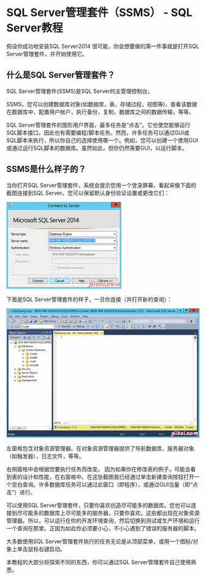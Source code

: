 # SQL Server管理套件（SSMS） - SQL Server教程

假设你成功地安装SQL Server2014 很可能，你会想要做的第一件事就是打开SQL Server管理套件，并开始使用它。

## 什么是SQL Server管理套件？

SQL Server管理套件(SSMS)是SQL Server的主管理控制台。

SSMS，您可以创建数据库对象(如数据库，表，存储过程，视图等)，查看该数据在数据库中，配置用户帐户，执行备份，复制，数据库之间的数据传输，等等。

SQL Server管理套件的图形用户界面，最多任务是“点击”。它也使您能够运行SQL脚本接口，因此也有需要编程/脚本任务。然而，许多任务可以通过GUI或SQL脚本来执行，所以你自己的选择使用哪一个。例如，您可以创建一个使用GUI或通过运行SQL脚本的数据库。虽然如此，但你仍然需要GUI，以运行脚本。

## SSMS是什么样子的？

当你打开SQL Server管理套件，系统会提示您用一个登录屏幕，看起来像下面的截图连接到SQL Server。您可以保留默认身份验证设置或更改它们：

![Screenshot of SQL Server Management Studio login](../img/0K3016256-0.png)

下面是SQL Server管理套件的样子，一旦你连接（并打开新的查询）：

![Screenshot of SQL Server Management Studio](../img/0K3014630-1.png)

左窗格包含对象资源管理器。在对象资源管理器提供了导航数据库，服务器对象（如触发器），日志文件，等等。

右侧窗格中会根据您要执行任务而改变。 因为如果你在修改表的例子，可能会看到表的设计和性能，在右窗格中。在这张截图我已经通过单击新建查询按钮打开一个空白查询。许多数据库任务可以通过此窗口（即程序），或通过GUI当量（即“点击”）进行。

可以使用SQL Server管理套件，只要你喜欢创造尽可能多的数据库。您也可以连接到尽可能多的数据库上尽可能多的服务器，只要你喜欢。这些都出现在对象资源管理器。所以，可以运行在你的开发环境查询，然后切换到测试或生产环境和运行一个查询在那里。正因为如此你必须要小心，不小心遇到了错误的服务器的脚本。

大多数使用SQL Server管理套件执行的任务无论是从顶部菜单，或用一个图标/对象上单击鼠标右键启动。

本教程的大部分将探索不同的东西，你可以通过SQL Server管理套件自己使用熟悉。

